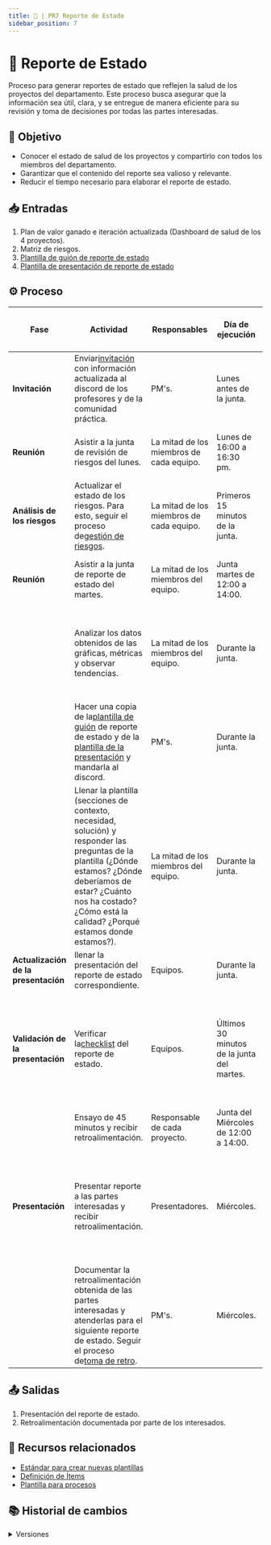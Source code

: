 ```yaml
---
title: 🦍 | PR7 Reporte de Estado
sidebar_position: 7
---
```

# 🦍 Reporte de Estado

Proceso para generar reportes de estado que reflejen la salud de los proyectos del departamento. Este proceso busca asegurar que la información sea útil, clara, y se entregue de manera eficiente para su revisión y toma de decisiones por todas las partes interesadas.

## 🎯 Objetivo

- Conocer el estado de salud de los proyectos y compartirlo con todos los miembros del departamento.
- Garantizar que el contenido del reporte sea valioso y relevante.
- Reducir el tiempo necesario para elaborar el reporte de estado.

## 📥 Entradas

1. Plan de valor ganado e iteración actualizada (Dashboard de salud de los 4 proyectos).
2. Matriz de riesgos.
3. [Plantilla de guión de reporte de estado](https://docs.google.com/document/d/180gkMwJGRrlqJ7Fj7H4BttP6-YzA1Cpwne2Qz_jhpYE/edit?tab=t.0#heading=h.d66jm9qd1q5i)
4. [Plantilla de presentación de reporte de estado](https://www.canva.com/design/DAGmnm4Wfsk/osAcd06hIavhOKI8cY30UA/edit)

## ⚙️ Proceso


| Fase                                   | Actividad                                                                                                                                                                                                                                                                                                                                                                                                          | Responsables                             | Día de ejecución                          | Meta y práctica específica del CMMI                                                                                  |
| -------------------------------------- | ------------------------------------------------------------------------------------------------------------------------------------------------------------------------------------------------------------------------------------------------------------------------------------------------------------------------------------------------------------------------------------------------------------------ | ---------------------------------------- | ------------------------------------------- | ---------------------------------------------------------------------------------------------------------------------- |
| **Invitación**                        | Enviar[invitación](https://www.canva.com/design/DAGjckcb6PU/07croDD71JkA1IXMmCwCJg/edit?utm_content=DAGjckcb6PU&utm_campaign=designshare&utm_medium=link2&utm_source=sharebutton) con información actualizada al discord de los profesores y de la comunidad práctica.                                                                                                                                          | PM's.                                    | Lunes antes de la junta.                    |                                                                                                                        |
| **Reunión**                           | Asistir a la junta de revisión de riesgos del lunes.                                                                                                                                                                                                                                                                                                                                                              | La mitad de los miembros de cada equipo. | Lunes de 16:00 a 16:30 pm.                  | **PMC SP 1.6** (Llevar a cabo revisiones del progreso)                                                                 |
| **Análisis de los riesgos**           | Actualizar el estado de los riesgos. Para esto, seguir el proceso de[gestión de riesgos](https://codeandco-wiki.netlify.app/docs/procesos/PR8-gestion-riesgos).                                                                                                                                                                                                                                                   | La mitad de los miembros de cada equipo. | Primeros 15 minutos de la junta.            | **PMC SP 1.6** (Llevar a cabo revisiones del progreso)                                                                 |
| **Reunión**                           | Asistir a la junta de reporte de estado del martes.                                                                                                                                                                                                                                                                                                                                                                | La mitad de los miembros del equipo.     | Junta martes de 12:00 a 14:00.              | **PMC SP 1.6** (Llevar a cabo revisiones del progreso)                                                                 |
|                                        | Analizar los datos obtenidos de las gráficas, métricas y observar tendencias.                                                                                                                                                                                                                                                                                                                                    | La mitad de los miembros del equipo.     | Durante la junta.                           | **PMC SP 1.6** (Llevar a cabo revisiones del progreso) **PMC 1.1** (Monitorear parámetros del proyecto)               |
|                                        | Hacer una copia de la[plantilla de guión](https://docs.google.com/document/d/180gkMwJGRrlqJ7Fj7H4BttP6-YzA1Cpwne2Qz_jhpYE/edit?tab=t.0#heading=h.d66jm9qd1q5i) de reporte de estado y de la [plantilla de la presentación](https://www.canva.com/design/DAGmnm4Wfsk/osAcd06hIavhOKI8cY30UA/edit?utm_content=DAGmnm4Wfsk&utm_campaign=designshare&utm_medium=link2&utm_source=sharebutton) y mandarla al discord. | PM's.                                    | Durante la junta.                           |                                                                                                                        |
|                                        | Llenar la plantilla (secciones de contexto, necesidad, solución) y responder las preguntas de la plantilla (¿Dónde estamos? ¿Dónde deberíamos de estar? ¿Cuánto nos ha costado? ¿Cómo está la calidad? ¿Porqué estamos donde estamos?).                                                                                                                                                               | La mitad de los miembros del equipo.     | Durante la junta.                           | **PMC SP 1.7** (Llevar a cabo las revisiones de hitos) **PMC SP 1.6** (Llevar a cabo revisiones del progreso)          |
| **Actualización de la presentación** | llenar la presentación del reporte de estado correspondiente.                                                                                                                                                                                                                                                                                                                                                     | Equipos.                                 | Durante la junta.                           |                                                                                                                        |
| **Validación de la presentación**    | Verificar la[checklist](https://docs.google.com/document/d/1skvIHlFhoJjGSoHj_fZ98gRAkRll7O8zY8Facau6crE/edit?tab=t.0) del reporte de estado.                                                                                                                                                                                                                                                                       | Equipos.                                 | Últimos 30 minutos de la junta del martes. | **MA SP 2.4** (Informar de los resultados de las actividades de medición y análisis a todas las partes interesadas). |
|                                        | Ensayo de 45 minutos y recibir retroalimentación.                                                                                                                                                                                                                                                                                                                                                                 | Responsable de cada proyecto.            | Junta del Miércoles de 12:00 a 14:00.      |                                                                                                                        |
| **Presentación**                      | Presentar reporte a las partes interesadas y recibir retroalimentación.                                                                                                                                                                                                                                                                                                                                           | Presentadores.                           | Miércoles.                                 | **PMC SP 1.6** (Llevar a cabo revisiones del progreso), **MA SP 2.4** (Reportar resultados a los stakeholders)         |
|                                        | Documentar la retroalimentación obtenida de las partes interesadas y atenderlas para el siguiente reporte de estado. Seguir el proceso de[toma de retro](https://codeandco-wiki.netlify.app/docs/procesos/PR14-retroalimentacion).                                                                                                                                                                                | PM's.                                    | Miércoles.                                 | **PMC SP 1.6** (Llevar a cabo revisiones del progreso)                                                                 |

## 📤 Salidas

1. Presentación del reporte de estado.
2. Retroalimentación documentada por parte de los interesados.

## 📎 Recursos relacionados

- [Estándar para crear nuevas plantillas](/docs/next/standards/estandar-plantillas)
- [Definición de Ítems](/docs/next/procesos/PR2-definicion-items)
- [Plantilla para procesos](/docs/next/plantillas/plantilla-procesos)

## 📚 Historial de cambios

<details>
  <summary>Versiones</summary>


| **Tipo de versión** | **Descripción**                                                                    | **Fecha**  | **Colaborador**                 |
| -------------------- | ----------------------------------------------------------------------------------- | ---------- | ------------------------------- |
| **1.0**              | Creación del proceso de reporte de estado.                                         | 31/03/2025 | Diego Fuentes                   |
| **2.0**              | Corrección completa del proceso.                                                   | 03/04/2025 | Diego Fuentes                   |
| **2.1**              | Adición de columna CMMI y vinculación con OPF SP 2.4.                             | 08/04/2025 | Carlos Iván Fonseca Mondragón |
| **2.2**              | Adición de entrada, salida y práctica CMMI.                                       | 17/04/2025 | Ian Julián Estrada Castro      |
| **2.3**              | Identificación de PMC 1.6.                                                         | 17/04/2025 | Nicolas Hood Figueroa           |
| **2.4**              | Refactorización general.                                                           | 18/04/2025 | Diego Fuentes                   |
| **2.5**              | Correcciones PMC 1.1.                                                               | 22/04/2025 | —                              |
| **2.6**              | Inclusión del paso de actualización a socios ausentes (PMC 1.6).                  | 22/04/2025 | Nicolas Hood Figueroa           |
| **2.7**              | Identificación de MA 2.2.                                                          | 24/04/2025 | Diego Fuentes                   |
| **2.8**              | Actualización de enlaces.                                                          | 28/04/2025 | Arturo Sánchez                 |
| **3.0**              | Simplificación del proceso, correcciones ortográficas, actualización de enlaces. | 13/05/2025 | Daniel Contreras Chávez        |

</details>

